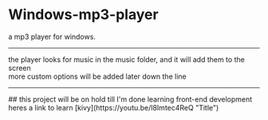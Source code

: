 # Windows-mp3-player
a mp3 player for windows.<br>
<hr>
the player looks for music in the music folder, and it will add them to the screen<br>
more custom options will be added later down the line<br>
<hr>
## this project will be on hold till I'm done learning front-end development
heres a link to learn [kivy](https://youtu.be/l8Imtec4ReQ "Title")
